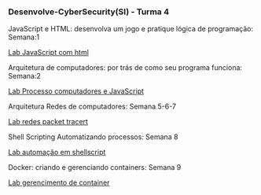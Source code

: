 
  <h3> Desenvolve-CyberSecurity(SI) - Turma 4 </h3>  </p>
   
JavaScript e HTML: desenvolva um jogo e pratique lógica de programação: Semana:1</p>
<a href=https://github.com/BrunoSantos88/Desenvolve-Security/tree/main/javascript_semana_1/> Lab JavaScript com html </a>  </p>
        </li>
 Arquitetura de computadores: por trás de como seu programa funciona: Semana:2  </p>
 <a href=https://github.com/BrunoSantos88/Desenvolve-Security/tree/main/arquitetura_semana_2/> Lab Processo computadores e JavaScript </a>  </p>

Arquitetura Redes de computadores: Semana 5-6-7  </p>
<a href=https://github.com/BrunoSantos88/Desenvolve-Trilha-SI/tree/main/redes_semana_5-6-7/> Lab redes packet tracert </a>  </p>

Shell Scripting Automatizando processos: Semana 8 </p>
<a href= https://github.com/BrunoSantos88/Desenvolve-Trilha-SI/tree/main/shellscript-semana_8/semana_8.2/> Lab automação em shellscript </a>  </p>

Docker: criando e gerenciando containers: Semana 9 </p>
 <a href= https://github.com/BrunoSantos88/Desenvolve-Trilha-SI/tree/main/docker_semana_9/> Lab gerencimento de container </a>  </p> 
